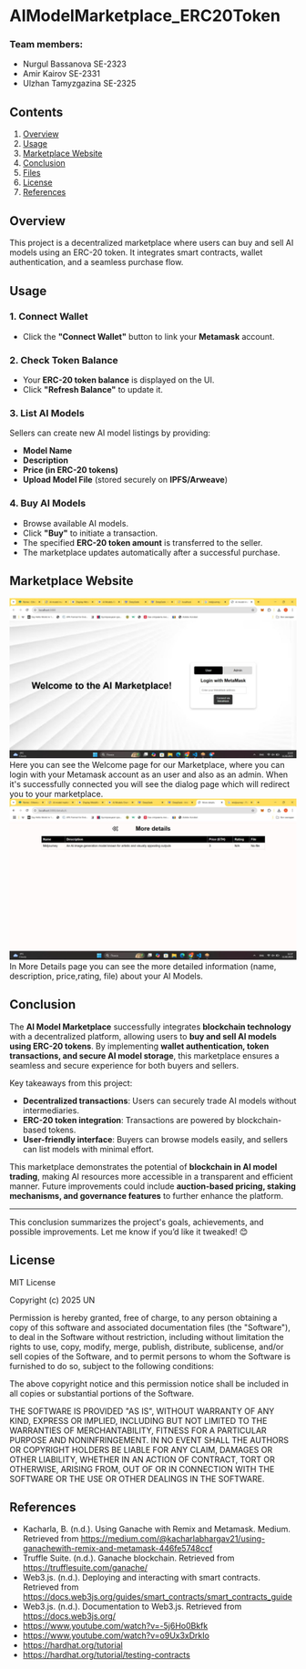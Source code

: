 # AIModelMarketplace_ERC20Token
### Team members: 
- Nurgul Bassanova SE-2323
- Amir Kairov SE-2331
- Ulzhan Tamyzgazina SE-2325

## Contents
1. [Overview](#overview)
2. [Usage](#usage)
3. [Marketplace Website](#marketplace-website)
6. [Conclusion](#conclusion)
7. [Files](#files)
8. [License](#license)
9. [References](#references)

## Overview
This project is a decentralized marketplace where users can buy and sell AI models using an ERC-20 token. It integrates smart contracts, wallet authentication, and a seamless purchase flow. 


## **Usage**

### **1. Connect Wallet**
- Click the **"Connect Wallet"** button to link your **Metamask** account.

### **2. Check Token Balance**
- Your **ERC-20 token balance** is displayed on the UI.  
- Click **"Refresh Balance"** to update it.

### **3. List AI Models**
Sellers can create new AI model listings by providing:
- **Model Name**
- **Description**
- **Price (in ERC-20 tokens)**
- **Upload Model File** (stored securely on **IPFS/Arweave**)

### **4. Buy AI Models**
- Browse available AI models.
- Click **"Buy"** to initiate a transaction.
- The specified **ERC-20 token amount** is transferred to the seller.
- The marketplace updates automatically after a successful purchase.

## Marketplace Website
![Описание изображения](screens/1.jpg)
Here you can see the Welcome page for our Marketplace, where you can login with your Metamask account as an user and also as an admin. When it's successfully connected you will see the dialog page which will redirect you to your marketplace.
![Описание изображения](screens/2.jpg)
In More Details page you can see the more detailed information (name, description, price,rating, file) about your AI Models.

## Conclusion

The **AI Model Marketplace** successfully integrates **blockchain technology** with a decentralized platform, allowing users to **buy and sell AI models using ERC-20 tokens**. By implementing **wallet authentication, token transactions, and secure AI model storage**, this marketplace ensures a seamless and secure experience for both buyers and sellers.

Key takeaways from this project:
- **Decentralized transactions**: Users can securely trade AI models without intermediaries.
- **ERC-20 token integration**: Transactions are powered by blockchain-based tokens.
- **User-friendly interface**: Buyers can browse models easily, and sellers can list models with minimal effort.

This marketplace demonstrates the potential of **blockchain in AI model trading**, making AI resources more accessible in a transparent and efficient manner. Future improvements could include **auction-based pricing, staking mechanisms, and governance features** to further enhance the platform.


---

This conclusion summarizes the project's goals, achievements, and possible improvements. Let me know if you’d like it tweaked! 😊

## License
MIT License

Copyright (c) 2025 UN

Permission is hereby granted, free of charge, to any person obtaining a copy
of this software and associated documentation files (the "Software"), to deal
in the Software without restriction, including without limitation the rights
to use, copy, modify, merge, publish, distribute, sublicense, and/or sell
copies of the Software, and to permit persons to whom the Software is
furnished to do so, subject to the following conditions:

The above copyright notice and this permission notice shall be included in all
copies or substantial portions of the Software.

THE SOFTWARE IS PROVIDED "AS IS", WITHOUT WARRANTY OF ANY KIND, EXPRESS OR
IMPLIED, INCLUDING BUT NOT LIMITED TO THE WARRANTIES OF MERCHANTABILITY,
FITNESS FOR A PARTICULAR PURPOSE AND NONINFRINGEMENT. IN NO EVENT SHALL THE
AUTHORS OR COPYRIGHT HOLDERS BE LIABLE FOR ANY CLAIM, DAMAGES OR OTHER
LIABILITY, WHETHER IN AN ACTION OF CONTRACT, TORT OR OTHERWISE, ARISING FROM,
OUT OF OR IN CONNECTION WITH THE SOFTWARE OR THE USE OR OTHER DEALINGS IN THE
SOFTWARE.

## References
- Kacharla, B. (n.d.). Using Ganache with Remix and Metamask. Medium. Retrieved from https://medium.com/@kacharlabhargav21/using-ganachewith-remix-and-metamask-446fe5748ccf
- Truffle Suite. (n.d.). Ganache blockchain. Retrieved from https://trufflesuite.com/ganache/
- Web3.js. (n.d.). Deploying and interacting with smart contracts. Retrieved from https://docs.web3js.org/guides/smart_contracts/smart_contracts_guide
- Web3.js. (n.d.). Documentation to Web3.js. Retrieved from https://docs.web3js.org/
- https://www.youtube.com/watch?v=-5j6Ho0Bkfk
- https://www.youtube.com/watch?v=o9Ux3xDrkIo
- https://hardhat.org/tutorial
- https://hardhat.org/tutorial/testing-contracts


